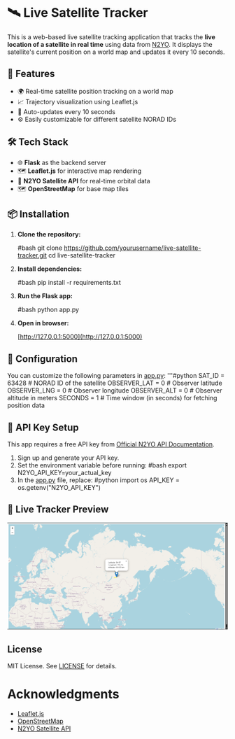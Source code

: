 # 🛰️ Live Satellite Tracker

This is a web-based live satellite tracking application that tracks the **live location of a satellite in real time** using data from [N2YO](https://www.n2yo.com/). It displays the satellite's current position on a world map and updates it every 10 seconds.



## 🚀 Features

- 🌍 Real-time satellite position tracking on a world map
- 📈 Trajectory visualization using Leaflet.js
- 🔄 Auto-updates every 10 seconds
- ⚙️ Easily customizable for different satellite NORAD IDs


## 🛠️ Tech Stack

- 🌐 **Flask** as the backend server
- 🗺 **Leaflet.js** for interactive map rendering
- 📡 **N2YO Satellite API** for real-time orbital data
- 🗺️ **OpenStreetMap** for base map tiles


## 📦 Installation

1. **Clone the repository:**

   #bash
   git clone https://github.com/yourusername/live-satellite-tracker.git
   cd live-satellite-tracker

2. **Install dependencies:**

   #bash
   pip install -r requirements.txt

3. **Run the Flask app:**

   #bash
   python app.py

4. **Open in browser:**

   [http://127.0.0.1:5000](http://127.0.0.1:5000)


## 🔧 Configuration

You can customize the following parameters in [app.py](app.py):
   '''#python
   SAT_ID = 63428            # NORAD ID of the satellite
   OBSERVER_LAT = 0          # Observer latitude
   OBSERVER_LNG = 0          # Observer longitude
   OBSERVER_ALT = 0          # Observer altitude in meters
   SECONDS = 1               # Time window (in seconds) for fetching position data


## 🔐 API Key Setup

This app requires a free API key from [Official N2YO API Documentation](https://www.n2yo.com/api/).

 1. Sign up and generate your API key.
 2. Set the environment variable before running:
   #bash
   export N2YO_API_KEY=your_actual_key
 3. In the [app.py](app.py) file, replace:
   #python
   import os
   API_KEY = os.getenv("N2YO_API_KEY")


## 🔮 Live Tracker Preview

   ![Live Tracker Preview](live_satellite_tracker.png)


## License

MIT License. See [LICENSE](LICENSE) for details.


# Acknowledgments

 - [Leaflet.js](https://leafletjs.com/)
 - [OpenStreetMap](https://www.openstreetmap.org/)
 - [N2YO Satellite API](https://www.n2yo.com/api/)
